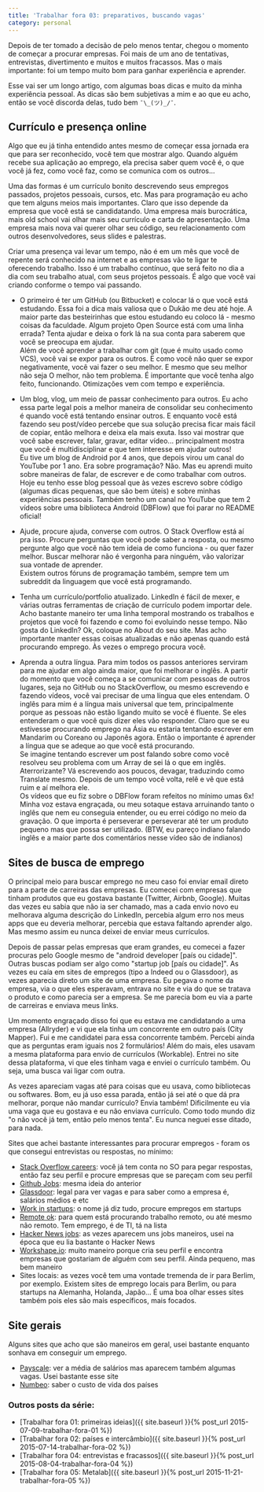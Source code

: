 ```yaml
---
title: 'Trabalhar fora 03: preparativos, buscando vagas'
category: personal
---
```

Depois de ter tomado a decisão de pelo menos tentar, chegou o momento de começar a procurar empresas. Foi mais de um ano de tentativas, entrevistas, divertimento e muitos e muitos fracassos. Mas o mais importante: foi um tempo muito bom para ganhar experiência e aprender.

Esse vai ser um longo artigo, com algumas boas dicas e muito da minha experiência pessoal. As dicas são bem subjetivas a mim e ao que eu acho, então se você discorda delas, tudo bem `¯\_(ツ)_/¯`.

## Currículo e presença online

Algo que eu já tinha entendido antes mesmo de começar essa jornada era que para ser reconhecido, você tem que mostrar algo. Quando alguém recebe sua aplicação ao emprego, ela precisa saber quem você é, o que você já fez, como você faz, como se comunica com os outros...

Uma das formas é um currículo bonito descrevendo seus empregos passados, projetos pessoais, cursos, etc. Mas para programação eu acho que tem alguns meios mais importantes. Claro que isso depende da empresa que você está se candidatando. Uma empresa mais burocrática, mais old school vai olhar mais seu currículo e carta de apresentação. Uma empresa mais nova vai querer olhar seu código, seu relacionamento com outros desenvolvedores, seus slides e palestras.

Criar uma presença vai levar um tempo, não é em um mês que você de repente será conhecido na internet e as empresas vão te ligar te oferecendo trabalho. Isso é um trabalho contínuo, que será feito no dia a dia com seu trabalho atual, com seus projetos pessoais. É algo que você vai criando conforme o tempo vai passando.

- O primeiro é ter um GitHub (ou Bitbucket) e colocar lá o que você está estudando. Essa foi a dica mais valiosa que o Dukão me deu até hoje. A maior parte das besteirinhas que estou estudando eu coloco lá - mesmo coisas da faculdade. Algum projeto Open Source está com uma linha errada? Tenta ajudar e deixa o fork lá na sua conta para saberem que você se preocupa em ajudar.  
Além de você aprender a trabalhar com git (que é muito usado como VCS), você vai se expor para os outros. E como você não quer se expor negativamente, você vai fazer o seu melhor. E mesmo que seu melhor não seja O melhor, não tem problema. É importante que você tenha algo feito, funcionando. Otimizações vem com tempo e experiência.

- Um blog, vlog, um meio de passar conhecimento para outros. Eu acho essa parte legal pois a melhor maneira de consolidar seu conhecimento é quando você está tentando ensinar outros. E enquanto você está fazendo seu post/vídeo percebe que sua solução precisa ficar mais fácil de copiar, então melhora e deixa ela mais exuta. Isso vai mostrar que você sabe escrever, falar, gravar, editar vídeo... principalment mostra que você é multidisciplinar e que tem interesse em ajudar outros!  
Eu tive um blog de Android por 4 anos, que depois virou um canal do YouTube por 1 ano. Era sobre programação? Não. Mas eu aprendi muito sobre maneiras de falar, de escrever e de como trabalhar com outros. Hoje eu tenho esse blog pessoal que às vezes escrevo sobre código (algumas dicas pequenas, que são bem úteis) e sobre minhas experiências pessoais. Também tenho um canal no YouTube que tem 2 vídeos sobre uma biblioteca Android (DBFlow) que foi parar no README oficial!

- Ajude, procure ajuda, converse com outros. O Stack Overflow está aí pra isso. Procure perguntas que você pode saber a resposta, ou mesmo pergunte algo que você não tem ideia de como funciona - ou quer fazer melhor. Buscar melhorar não é vergonha para ninguém, vão valorizar sua vontade de aprender.  
Existem outros fóruns de programação também, sempre tem um subreddit da linguagem que você está programando.

- Tenha um currículo/portfolio atualizado. LinkedIn é fácil de mexer, e várias outras ferramentas de criação de currículo podem importar dele. Acho bastante maneiro ter uma linha temporal mostrando os trabalhos e projetos que você foi fazendo e como foi evoluindo nesse tempo. Não gosta do LinkedIn? Ok, coloque no About do seu site. Mas acho importante manter essas coisas atualizadas e não apenas quando está procurando emprego. Às vezes o emprego procura você.

- Aprenda a outra língua. Para mim todos os passos anteriores serviram para me ajudar em algo ainda maior, que foi melhorar o inglês. A partir do momento que você começa a se comunicar com pessoas de outros lugares, seja no GitHub ou no StackOverflow, ou mesmo escrevendo e fazendo vídeos, você vai precisar de uma língua que eles entendam. O inglês para mim é a língua mais universal que tem, principalmente porque as pessoas não estão ligando muito se você é fluente. Se eles entenderam o que você quis dizer eles vão responder. Claro que se eu estivesse procurando emprego na Ásia eu estaria tentando escrever em Mandarim ou Coreano ou Japonês agora. Então o importante é aprender a língua que se adeque ao que você está procurando.  
Se imagine tentando escrever um post falando sobre como você resolveu seu problema com um Array de sei lá o que em inglês. Aterrorizante? Vá escrevendo aos poucos, devagar, traduzindo como Translate mesmo. Depois de um tempo você volta, relê e vê que está ruim e aí melhora ele.  
Os vídeos que eu fiz sobre o DBFlow foram refeitos no mínimo umas 6x! Minha voz estava engraçada, ou meu sotaque estava arruinando tanto o inglês que nem eu conseguia entender, ou eu errei código no meio da gravação. O que importa é perseverar e perseverar até ter um produto pequeno mas que possa ser utilizado. (BTW, eu pareço indiano falando inglês e a maior parte dos comentários nesse vídeo são de indianos)

## Sites de busca de emprego

O principal meio para buscar emprego no meu caso foi enviar email direto para a parte de carreiras das empresas. Eu comecei com empresas que tinham produtos que eu gostava bastante (Twitter, Airbnb, Google). Muitas das vezes eu sabia que não ia ser chamado, mas a cada envio novo eu melhorava alguma descrição do LinkedIn, percebia algum erro nos meus apps que eu deveria melhorar, percebia que estava faltando aprender algo. Mas mesmo assim eu nunca deixei de enviar meus currículos.

Depois de passar pelas empresas que eram grandes, eu comecei a fazer procuras pelo Google mesmo de "android developer [país ou cidade]". Outras buscas podiam ser algo como "startup job [país ou cidade]". As vezes eu caía em sites de empregos (tipo a Indeed ou o Glassdoor), as vezes aparecia direto um site de uma empresa. Eu pegava o nome da empresa, via o que eles esperavam, entrava no site e via do que se tratava o produto e como parecia ser a empresa. Se me parecia bom eu via a parte de carreiras e enviava meus links. 

Um momento engraçado disso foi que eu estava me candidatando a uma empresa (Allryder) e vi que ela tinha um concorrente em outro país (City Mapper). Fui e me candidatei para essa concorrente também. Percebi ainda que as perguntas eram iguais nos 2 formulários! Além do mais, eles usavam a mesma plataforma para envio de currículos (Workable). Entrei no site dessa plataforma, vi que eles tinham vaga e enviei o currículo também. Ou seja, uma busca vai ligar com outra.

As vezes apareciam vagas até para coisas que eu usava, como bibliotecas ou softwares. Bom, eu já uso essa parada, então já sei até o que dá pra melhorar, porque não mandar currículo? Envia também! Dificilmente eu via uma vaga que eu gostava e eu não enviava currículo. Como todo mundo diz "o não você já tem, então pelo menos tenta". Eu nunca neguei esse ditado, para nada.

Sites que achei bastante interessantes para procurar empregos - foram os que consegui entrevistas ou respostas, no mínimo:

- [Stack Overflow careers](http://careers.stackoverflow.com/): você já tem conta no SO para pegar respostas, então faz seu perfil e procure empresas que se pareçam com seu perfil
- [Github Jobs](https://jobs.github.com/): mesma ideia do anterior
- [Glassdoor](http://www.glassdoor.com/index.htm): legal para ver vagas e para saber como a empresa é, salários médios e etc
- [Work in startups](http://workinstartups.com/): o nome já diz tudo, procure empregos em startups
- [Remote ok](https://remoteok.io/): para quem está procurando trabalho remoto, ou até mesmo não remoto. Tem emprego, é de TI, tá na lista
- [Hacker News jobs](https://news.ycombinator.com/jobs): as vezes aparecem uns jobs maneiros, usei na época que eu lia bastante o Hacker News
- [Workshape.io](https://www.workshape.io/): muito maneiro porque cria seu perfil e encontra empresas que gostariam de alguém com seu perfil. Ainda pequeno, mas bem maneiro
- Sites locais: as vezes você tem uma vontade tremenda de ir para Berlim, por exemplo. Existem sites de emprego locais para Berlim, ou para startups na Alemanha, Holanda, Japão... É uma boa olhar esses sites também pois eles são mais específicos, mais focados.

## Site gerais
Alguns sites que acho que são maneiros em geral, usei bastante enquanto sonhava em conseguir um emprego.

- [Payscale](http://www.payscale.com/rccountries.aspx): ver a média de salários mas aparecem também algumas vagas. Usei bastante esse site
- [Numbeo](http://www.numbeo.com/cost-of-living/): saber o custo de vida dos países

### Outros posts da série:
* [Trabalhar fora 01: primeiras ideias]({{ site.baseurl }}{% post_url 2015-07-09-trabalhar-fora-01 %})
* [Trabalhar fora 02: países e intercâmbio]({{ site.baseurl }}{% post_url 2015-07-14-trabalhar-fora-02 %})
* [Trabalhar fora 04: entrevistas e fracassos]({{ site.baseurl }}{% post_url 2015-08-04-trabalhar-fora-04 %})
* [Trabalhar fora 05: Metalab]({{ site.baseurl }}{% post_url 2015-11-21-trabalhar-fora-05 %})